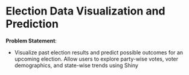 # Election Data Visualization and Prediction

**Problem Statement**:
- Visualize past election results and predict possible
outcomes for an upcoming election. Allow users to explore
party-wise votes, voter demographics, and state-wise trends
using Shiny